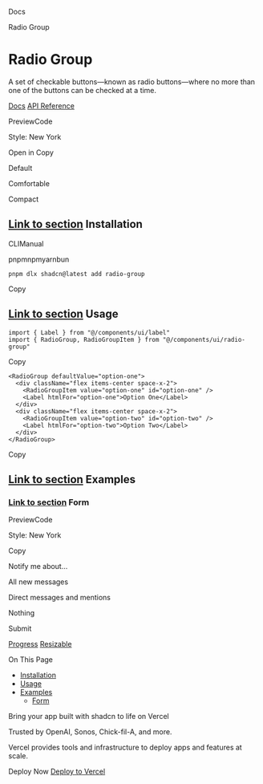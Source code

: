 Docs

Radio Group

# Radio Group

A set of checkable buttons—known as radio buttons—where no more than one of the buttons can be checked at a time.

[Docs](https://www.radix-ui.com/docs/primitives/components/radio-group) [API Reference](https://www.radix-ui.com/docs/primitives/components/radio-group#api-reference)

PreviewCode

Style: New York

Open in Copy

Default

Comfortable

Compact

## [Link to section](\#installation) Installation

CLIManual

pnpmnpmyarnbun

```relative font-mono text-sm leading-none
pnpm dlx shadcn@latest add radio-group

```

Copy

## [Link to section](\#usage) Usage

```relative rounded bg-muted px-[0.3rem] py-[0.2rem] font-mono text-sm
import { Label } from "@/components/ui/label"
import { RadioGroup, RadioGroupItem } from "@/components/ui/radio-group"
```

Copy

```relative rounded bg-muted px-[0.3rem] py-[0.2rem] font-mono text-sm
<RadioGroup defaultValue="option-one">
  <div className="flex items-center space-x-2">
    <RadioGroupItem value="option-one" id="option-one" />
    <Label htmlFor="option-one">Option One</Label>
  </div>
  <div className="flex items-center space-x-2">
    <RadioGroupItem value="option-two" id="option-two" />
    <Label htmlFor="option-two">Option Two</Label>
  </div>
</RadioGroup>
```

Copy

## [Link to section](\#examples) Examples

### [Link to section](\#form) Form

PreviewCode

Style: New York

Copy

Notify me about...

All new messages

Direct messages and mentions

Nothing

Submit

[Progress](/docs/components/progress) [Resizable](/docs/components/resizable)

On This Page

- [Installation](#installation)
- [Usage](#usage)
- [Examples](#examples)
  - [Form](#form)

Bring your app built with shadcn to life on Vercel

Trusted by OpenAI, Sonos, Chick-fil-A, and more.

Vercel provides tools and infrastructure to deploy apps and features at scale.

Deploy Now [Deploy to Vercel](https://vercel.com/new?utm_source=shadcn_site&utm_medium=web&utm_campaign=docs_cta_deploy_now_callout)